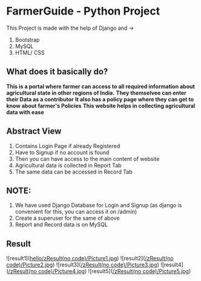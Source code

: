 # FarmerGuide - Python Project 
This Project is made with the help of Django and ->
1. Bootstrap
2. MySQL
3. HTML/ CSS 

## What does it basically do?

**This is a portal where farmer can access to all required information about agricultural state in other regions of India.**
**They themselvee can enter their Data as a contributor**
**It also has a policy page where they can get to know about farmer's Policies**
**This website helps in collecting agricultural data with ease**

## Abstract View

1. Contains Login Page if already Registered
2. Have to Signup if no account is found
3. Then you can have access to the main content of website
4. Agricultural data is collected in Report Tab
5. The same data can be accessed in Record Tab

## NOTE:

1. We have used Django Database for Login and Signup (as django is convenient for this, you can access it on /admin)
2. Create a superuser for the same of above
3. Report and Record data is on MySQL

## Result 

![result1]([hello/zResult(no code)/Picture1.jpg](https://github.com/nishaaannnt/FarmerGuide/blob/main/hello/zResult(no%20code)/Picture1.jpg))
![result2]([/zResult(no code)/Picture2.jpg](https://github.com/nishaaannnt/FarmerGuide/blob/main/hello/zResult(no%20code)/Picture1.jpg))
![result3]([/zResult(no code)/Picture3.jp](https://github.com/nishaaannnt/FarmerGuide/blob/main/hello/zResult(no%20code)/Picture1.jpg)g)
![result4]([/zResult(no code)/Picture4.jpg](https://github.com/nishaaannnt/FarmerGuide/blob/main/hello/zResult(no%20code)/Picture1.jpg))
![result5]([/zResult(no code)/Picture5.jpg](https://github.com/nishaaannnt/FarmerGuide/blob/main/hello/zResult(no%20code)/Picture1.jpg))



